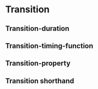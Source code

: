 <script setup>
import CdxDocsTokensTable from '../../src/components/tokens/TokensTable.vue';
import tokens from '@wikimedia/codex-design-tokens/index.json';
</script>

# Transition

## Transition-duration

<cdx-docs-tokens-table
	:tokens="tokens['transition-duration']"
	token-demo="CdxDocsTransitionDemo"
	css-property="transition-duration"
/>

## Transition-timing-function

<cdx-docs-tokens-table
	:tokens="tokens['transition-timing-function']"
	token-demo="CdxDocsTransitionDemo"
	css-property="transition-timing-function"
/>


## Transition-property

<cdx-docs-tokens-table
	:tokens="tokens['transition-property']"
	token-demo="CdxDocsTransitionDemo"
	css-property="transition-property"
/>

## Transition shorthand

<cdx-docs-tokens-table
	:tokens="tokens.transition"
	token-demo="CdxDocsTransitionDemo"
	css-property="transition"
/>

